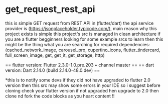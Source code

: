 # get_request_rest_api

 this is simple GET request from REST API in (flutter/dart) the api service provider is (https://jsonplaceholder.typicode.com/), main reason why this project exists is simple this project's src is managed in clean architecture if you are a flutter begginners looking for some example srcs to learn then this might be the thing what you are searching for required 
dependencies:
(cached_network_image, carousel_pro, cupertino_icons, flutter_tindercard, full_screen_image, get, get_it, get_storage, http) 

== flutter version: Flutter 2.3.0-1.0.pre.203 • channel master ==
== dart version:  Dart 2.14.0 (build 2.14.0-48.0.dev) ==

*this is to notify some devs if they did not have upgraded to flutter 2.0 version then this src may show some errors in your IDE so i suggest before cloning check your flutter version if not upgraded hen upgrade to 2.0 then clone nd fork the code blocks as you heart content !!
